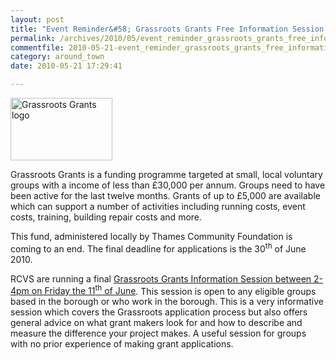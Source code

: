 ```yaml
---
layout: post
title: "Event Reminder&#58; Grassroots Grants Free Information Session - 11 June 2010"
permalink: /archives/2010/05/event_reminder_grassroots_grants_free_information.html
commentfile: 2010-05-21-event_reminder_grassroots_grants_free_information
category: around_town
date: 2010-05-21 17:29:41

---
```


<a href="/assets/images/2010/grassrootsgrantslogo.png" title="See larger version of - Grassroots Grants logo"><img src="/assets/images/2010/grassrootsgrantslogo_thumb.png" width="163" height="100" alt="Grassroots Grants logo" class=" right" /></a>

Grassroots Grants is a funding programme targeted at small, local voluntary groups with a income of less than £30,000 per annum. Groups need to have been active for the last twelve months. Grants of up to £5,000 are available which can support a number of activities including running costs, event costs, training, building repair costs and more.

This fund, administered locally by Thames Community Foundation is coming to an end. The final deadline for applications is the 30<sup>th</sup> of June 2010.

RCVS are running a final [Grassroots Grants Information Session between 2-4pm on Friday the 11<sup>th</sup> of June](/event/meeting/200705142447). This session is open to any eligible groups based in the borough or who work in the borough. This is a very informative session which covers the Grassroots application process but also offers general advice on what grant makers look for and how to describe and measure the difference your project makes. A useful session for groups with no prior experience of making grant applications.
